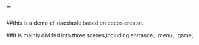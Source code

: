 # -
##this is a demo of xiaoxiaole based on cocos creator.

##It is mainly divided into three scenes,including entrance、menu、game;

